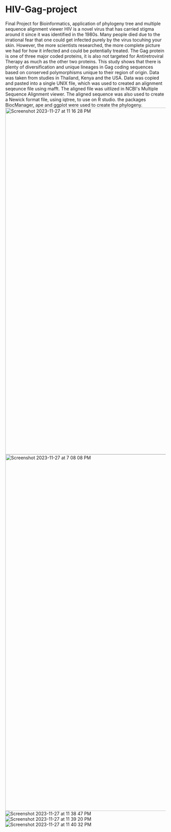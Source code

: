 # HIV-Gag-project
Final Project for Bioinformatics, application of phylogeny tree and multiple sequence alignment viewer
HIV is a novel virus that has carried stigma around it since it was identified in the 1980s. Many people died due to the irrational fear that one could get infected purely by the virus tocuhing your skin.
However, the more scientists researched, the more complete picture we had for how it infected and could be potentially treated.
The Gag protein is one of three major coded proteins, it is also not targeted for Antiretroviral Therapy as much as the other two proteins. 
This study shows that there is plenty of diversification and unique lineages in Gag coding sequences based on conserved polymorphisms unique to their region of origin. Data was taken from studies in Thailand, Kenya and the USA.
Data was copied and pasted into a single UNIX file, which was used to created an alignment seqeunce file using mafft. The aligned file was uitlized in NCBI's Multiple Sequence Alignment viewer. The aligned sequence was also used to create a Newick format file, using iqtree, to use on R studio. the packages BiocManager, ape and ggplot were used to create the phylogeny.
<img width="1086" alt="Screenshot 2023-11-27 at 11 16 28 PM" src="https://github.com/sebastianalvarez0919/HIV-Gag-project/assets/147643829/53cc80aa-a8b5-4864-ac9e-e06d3611fe28">
<img width="1117" alt="Screenshot 2023-11-27 at 7 08 08 PM" src="https://github.com/sebastianalvarez0919/HIV-Gag-project/assets/147643829/a8e6f31b-0a69-4970-8da4-cc3446e4cf6d">
![Screenshot 2023-11-27 at 11 38 47 PM](https://github.com/sebastianalvarez0919/HIV-Gag-project/assets/147643829/dc85430b-fe0e-42e4-a840-dc29cb535555)
![Screenshot 2023-11-27 at 11 39 20 PM](https://github.com/sebastianalvarez0919/HIV-Gag-project/assets/147643829/f51bc737-dcbd-4c43-ac26-019101ee7fe0)
![Screenshot 2023-11-27 at 11 40 32 PM](https://github.com/sebastianalvarez0919/HIV-Gag-project/assets/147643829/56defd77-a602-4a44-a4c8-0abb570c4ea1)

